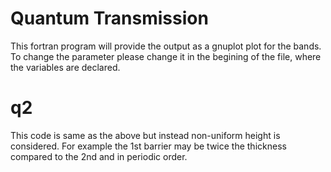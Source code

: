 # Quantum Transmission

This fortran program will provide the output as a gnuplot plot for the bands. To change the parameter please change it in the begining of the file, where the 
variables are declared.

# q2

This code is same as the above but instead non-uniform height is considered. For example the 1st barrier may be twice the thickness compared to the 2nd and in periodic order.
